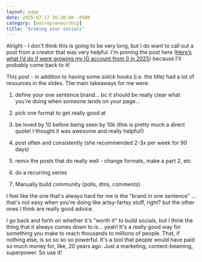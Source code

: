 ```yaml
---
layout: page
date: 2025-07-17 16:38:00 -0500
category: [entrepreneurship]
title: "Growing your socials"
---
```

Alright - I don't think this is going to be very long, but I do want to call out a post from a creator that was very helpful. I'm pinning the post here ([Here’s what I’d do if were growing my IG account from 0 in 2025](https://www.instagram.com/p/DLz0hiFtRQZ/?igsh=MWN4Y2w4ejhhbWYwZw%3D%3D)) because I'll probably come back to it!

This post - in addition to having some _siiiick_ hooks (i.e. the title) had a lot of resources in the slides. The main takeaways for me were:

1) define your one sentence brand... bc it should be really clear what you're doing when someone lands on your page... 

2) pick one format to get really good at

3) be loved by 10 before being seen by 10k (this is pretty much a direct quote! I thought it was awesome and really helpful!)

4) post often and consistently (she recommended 2-3x per week for 90 days)

5) remix the posts that do really well - change formats, make a part 2, etc

6) do a recurring series

7) Manually build community (polls, dms, comments)

I feel like the one that's always hard for me is the "brand in one sentence" ... that's not easy when you're doing like artsy-fartsy stuff, right? but the other ones I think are really good advice. 

I go back and forth on whether it's "worth it" to build socials, but I think the thing that it always comes down to is... yeah! It's a really good way for something you make to reach thousands to millions of people. That, if nothing else, is so so so so powerful. It's a tool that people would have paid so much money for, like, 20 years ago. Just a marketing, content-beaming, superpower. So use it! 